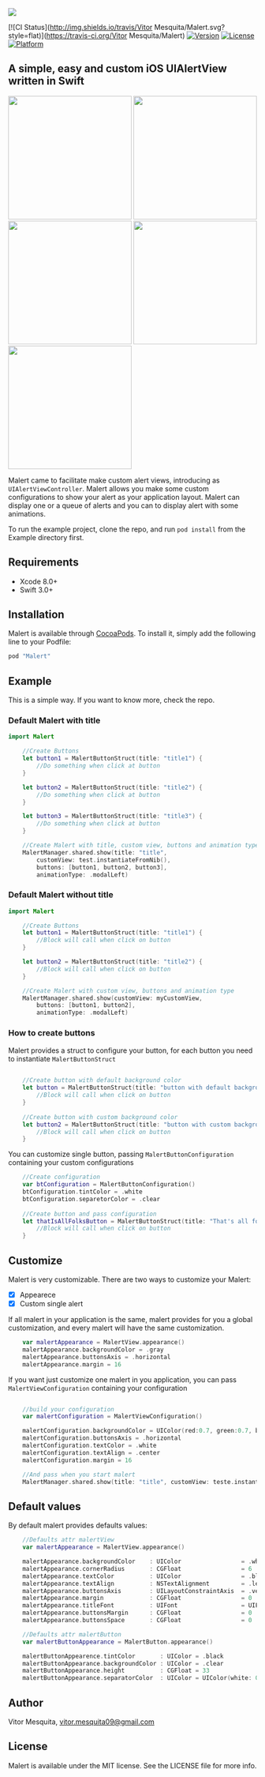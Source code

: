 <img src="https://github.com/vitormesquita/Malert/blob/develop/Malert/Assets/Malert_brand.png">

[![CI Status](http://img.shields.io/travis/Vitor Mesquita/Malert.svg?style=flat)](https://travis-ci.org/Vitor Mesquita/Malert)
[![Version](https://img.shields.io/cocoapods/v/Malert.svg?style=flat)](http://cocoapods.org/pods/Malert)
[![License](https://img.shields.io/cocoapods/l/Malert.svg?style=flat)](http://cocoapods.org/pods/Malert)
[![Platform](https://img.shields.io/cocoapods/p/Malert.svg?style=flat)](http://cocoapods.org/pods/Malert)

## A simple, easy and custom iOS UIAlertView written in Swift 

<img src="https://github.com/vitormesquita/Malert/blob/develop/Malert/Assets/first.gif" width="250">
<img src="https://github.com/vitormesquita/Malert/blob/develop/Malert/Assets/second.gif" width="250">
<img src="https://github.com/vitormesquita/Malert/blob/develop/Malert/Assets/third.gif" width="250">
<img src="https://github.com/vitormesquita/Malert/blob/develop/Malert/Assets/fourthExample.gif" width="250">
<img src="https://github.com/vitormesquita/Malert/blob/master/Malert/Assets/all.gif" width="250">

Malert came to facilitate make custom alert views, introducing as `UIAlertViewController`. Malert allows you make some custom configurations to show your alert as your application layout.
Malert can display one or a queue of alerts and you can to display alert with some animations.

To run the example project, clone the repo, and run `pod install` from the Example directory first.

## Requirements

- Xcode 8.0+
- Swift 3.0+

## Installation

Malert is available through [CocoaPods](http://cocoapods.org). To install
it, simply add the following line to your Podfile:

```ruby
pod "Malert"
```
## Example

This is a simple way. If you want to know more, check the repo.

### Default Malert with title

```swift
import Malert

    //Create Buttons
    let button1 = MalertButtonStruct(title: "title1") { 
        //Do something when click at button
    }

    let button2 = MalertButtonStruct(title: "title2") {
        //Do something when click at button
    }

    let button3 = MalertButtonStruct(title: "title3") {
        //Do something when click at button
    }

    //Create Malert with title, custom view, buttons and animation type
    MalertManager.shared.show(title: "title", 
        customView: test.instantiateFromNib(), 
        buttons: [button1, button2, button3], 
        animationType: .modalLeft)
```

### Default Malert without title

```swift
import Malert

    //Create Buttons
    let button1 = MalertButtonStruct(title: "title1") { 
        //Block will call when click on button
    }

    let button2 = MalertButtonStruct(title: "title2") {
        //Block will call when click on button
    }

    //Create Malert with custom view, buttons and animation type
    MalertManager.shared.show(customView: myCustomView, 
        buttons: [button1, button2], 
        animationType: .modalLeft)
```

### How to create buttons 

Malert provides a struct to configure your button, for each button you need to instantiate `MalertButtonStruct`

```swift
    
    //Create button with default background color
    let button = MalertButtonStruct(title: "button with default background") {
        //Block will call when click on button
    }
    
    //Create button with custom background color
    let button2 = MalertButtonStruct(title: "button with custom background", backgroundColor: .red) {
        //Block will call when click on button
    }
```

You can customize single button, passing `MalertButtonConfiguration` containing your custom configurations

```swift
    //Create configuration
    var btConfiguration = MalertButtonConfiguration()
    btConfiguration.tintColor = .white
    btConfiguration.separetorColor = .clear
    
    //Create button and pass configuration
    let thatIsAllFolksButton = MalertButtonStruct(title: "That's all folks", buttonConfiguration: btConfiguration) { 
        //Block will call when click on button
    }

```

## Customize

Malert is very customizable. There are two ways to customize your Malert: 

- [x] Appearece 
- [x] Custom single alert

If all malert in your application is the same, malert provides for you a global customization, and every malert will have the same customization.

```swift
    var malertAppearance = MalertView.appearance()
    malertAppearance.backgroundColor = .gray
    malertAppearance.buttonsAxis = .horizontal
    malertAppearance.margin = 16
```

If you want just customize one malert in you application, you can pass `MalertViewConfiguration` containing your configuration

```swift

    //build your configuration
    var malertConfiguration = MalertViewConfiguration()

    malertConfiguration.backgroundColor = UIColor(red:0.7, green:0.7, blue:1.0, alpha:1.0)
    malertConfiguration.buttonsAxis = .horizontal
    malertConfiguration.textColor = .white
    malertConfiguration.textAlign = .center
    malertConfiguration.margin = 16

    //And pass when you start malert
    MalertManager.shared.show(title: "title", customView: teste.instantiateFromNib(), buttons: [malertButtonConfig], animationType: .modalRight, malertConfiguration: malertConfiguration)
```

## Default values

By default malert provides defaults values:

```swift
    //Defaults attr malertView
    var malertAppearance = MalertView.appearance()

    malertAppearance.backgroundColor    : UIColor                 = .white
    malertAppearance.cornerRadius       : CGFloat                 = 6
    malertAppearance.textColor          : UIColor                 = .black
    malertAppearance.textAlign          : NSTextAlignment         = .left
    malertAppearance.buttonsAxis        : UILayoutConstraintAxis  = .vertical
    malertAppearance.margin             : CGFloat                 = 0
    malertAppearance.titleFont          : UIFont                  = UIFont()
    malertAppearance.buttonsMargin      : CGFloat                 = 0
    malertAppearance.buttonsSpace       : CGFloat                 = 0
```
```swift
    //Defaults attr malertButton
    var malertButtonAppearance = MalertButton.appearance()

    malertButtonAppearence.tintColor       : UIColor = .black
    malertButtonAppearance.backgroundColor : UIColor = .clear
    malertButtonAppearance.height          : CGFloat = 33
    malertButtonAppearance.separatorColor  : UIColor = UIColor(white: 0.8, alpha: 1)
```

## Author

Vitor Mesquita, vitor.mesquita09@gmail.com

## License

Malert is available under the MIT license. See the LICENSE file for more info.
